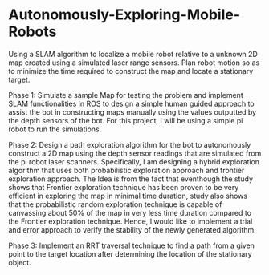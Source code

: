 # Autonomously-Exploring-Mobile-Robots
Using a SLAM algorithm to localize a mobile robot relative to a unknown 2D map created using a simulated laser range sensors. Plan robot motion so as to minimize the time required to construct the map and locate a stationary target.


Phase 1:
Simulate a sample Map for testing the problem and implement SLAM functionalities in ROS to design a simple human guided approach to assist the bot in constructing maps manually using the values outputted by the depth sensors of the bot. For this project, I will be using a simple pi robot to run the simulations.


Phase 2:
Design a path exploration algorithm for the bot to autonomously construct a 2D map using the depth
sensor readings that are simulated from the pi robot laser scanners.
Specifically, I am designing a hybrid exploration algorithm that uses both probabilistic exploration approach and frontier exploration approach. The Idea is from the fact that eventhough the study shows that Frontier exploration technique has been proven to be very efficient in exploring the map in minimal time duration, study also shows that the probabilistic random exploration technique is capable of canvassing about 50% of the map in very less time duration compared to the Frontier exploration technique. Hence, I would like to implement a trial and error approach to verify the stability of the newly generated algorithm.

Phase 3:
Implement an RRT traversal technique to find a path from a given point to the target location after determining the location of the stationary object.
